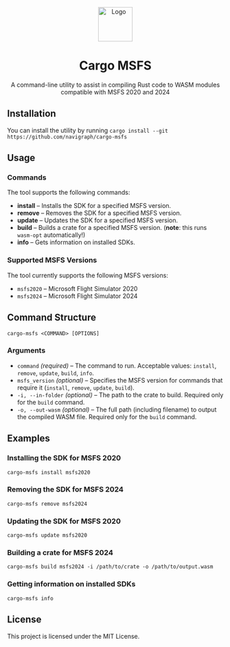 
<div align="center" >
  <a href="https://navigraph.com">
    <img src="https://navigraph.com/assets/images/navigraph_logo_only.svg" alt="Logo" width="80" height="80">
  </a>

  <div align="center">
    <h1>Cargo MSFS</h1>
  </div>
  <p>A command-line utility to assist in compiling Rust code to WASM modules compatible with MSFS 2020 and 2024</p>
</div>

## Installation

You can install the utility by running `cargo install --git https://github.com/navigraph/cargo-msfs`

## Usage

### Commands

The tool supports the following commands:

- **install** – Installs the SDK for a specified MSFS version.
- **remove** – Removes the SDK for a specified MSFS version.
- **update** – Updates the SDK for a specified MSFS version.
- **build** – Builds a crate for a specified MSFS version. (**note**: this runs `wasm-opt` automatically!)
- **info** – Gets information on installed SDKs.

### Supported MSFS Versions

The tool currently supports the following MSFS versions:

- `msfs2020` – Microsoft Flight Simulator 2020
- `msfs2024` – Microsoft Flight Simulator 2024

## Command Structure

```shell
cargo-msfs <COMMAND> [OPTIONS]
```

### Arguments

- `command` *(required)* – The command to run. Acceptable values: `install`, `remove`, `update`, `build`, `info`.
- `msfs_version` *(optional)* – Specifies the MSFS version for commands that require it (`install`, `remove`, `update`, `build`).
- `-i, --in-folder` *(optional)* – The path to the crate to build. Required only for the `build` command.
- `-o, --out-wasm` *(optional)* – The full path (including filename) to output the compiled WASM file. Required only for the `build` command.

## Examples

### Installing the SDK for MSFS 2020

```shell
cargo-msfs install msfs2020
```

### Removing the SDK for MSFS 2024

```shell
cargo-msfs remove msfs2024
```

### Updating the SDK for MSFS 2020

```shell
cargo-msfs update msfs2020
```

### Building a crate for MSFS 2024

```shell
cargo-msfs build msfs2024 -i /path/to/crate -o /path/to/output.wasm
```

### Getting information on installed SDKs

```shell
cargo-msfs info
```

## License

This project is licensed under the MIT License.
